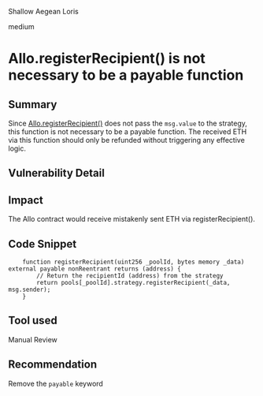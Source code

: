 Shallow Aegean Loris

medium

# Allo.registerRecipient() is not necessary to be a payable function
## Summary
Since [Allo.registerRecipient()](https://github.com/sherlock-audit/2023-09-Gitcoin/blob/main/allo-v2/contracts/core/Allo.sol#L301) does not pass the `msg.value` to the strategy, this function is not necessary to be a payable function. The received ETH via this function should only be refunded without triggering any effective logic.

## Vulnerability Detail

## Impact
The Allo contract would receive mistakenly sent ETH via registerRecipient().

## Code Snippet
```solidity
    function registerRecipient(uint256 _poolId, bytes memory _data) external payable nonReentrant returns (address) {
        // Return the recipientId (address) from the strategy
        return pools[_poolId].strategy.registerRecipient(_data, msg.sender);
    }
```

## Tool used

Manual Review

## Recommendation
Remove the `payable` keyword